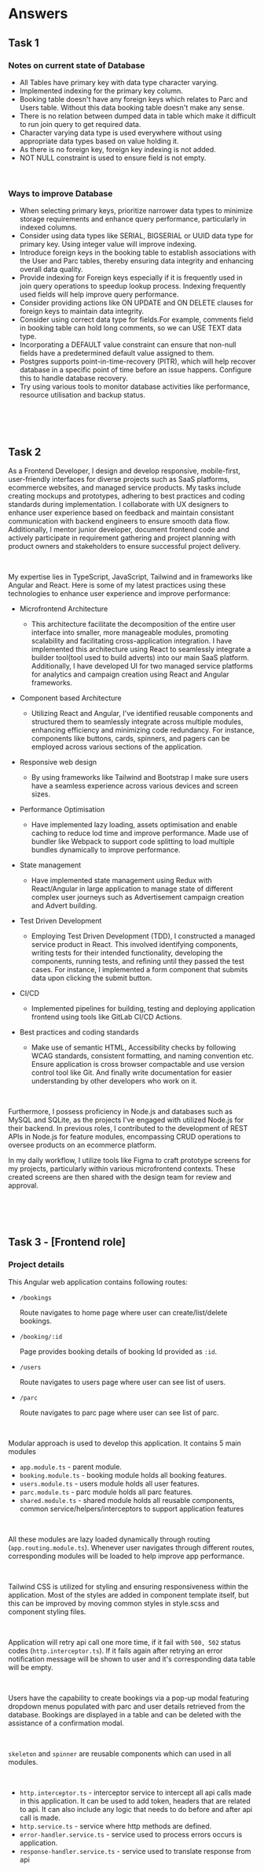 # Answers

## Task 1

### Notes on current state of Database

- All Tables have primary key with data type character varying.
- Implemented indexing for the primary key column.
- Booking table doesn't have any foreign keys which relates to Parc and Users table. Without this data booking table doesn't make any sense.
- There is no relation between dumped data in table which make it difficult to run join query to get required data.
- Character varying data type is used everywhere without using appropriate data types based on value holding it.
- As there is no foreign key, foreign key indexing is not added.
- NOT NULL constraint is used to ensure field is not empty.

<br />

### Ways to improve Database

- When selecting primary keys, prioritize narrower data types to minimize storage requirements and enhance query performance, particularly in indexed columns.
- Consider using data types like SERIAL, BIGSERIAL or UUID data type for primary key. Using integer value will improve indexing.
- Introduce foreign keys in the booking table to establish associations with the User and Parc tables, thereby ensuring data integrity and enhancing overall data quality.
- Provide indexing for Foreign keys especially if it is frequently used in join query operations to speedup lookup process. Indexing frequently used fields will help improve query performance.
- Consider providing actions like ON UPDATE and ON DELETE clauses for foreign keys to maintain data integrity.
- Consider using correct data type for fields.For example, comments field in booking table can hold long comments, so we can USE TEXT data type.
- Incorporating a DEFAULT value constraint can ensure that non-null fields have a predetermined default value assigned to them.
- Postgres supports point-in-time-recovery (PITR), which will help recover database in a specific point of time before an issue happens. Configure this to handle database recovery.
- Try using various tools to monitor database activities like performance, resource utilisation and backup status.

  
<br />
<br />
<br />

## Task 2

As a Frontend Developer, I design and develop responsive, mobile-first, user-friendly interfaces for diverse projects such as SaaS platforms, ecommerce websites, and managed service products. My tasks include creating mockups and prototypes, adhering to best practices and coding standards during implementation. I collaborate with UX designers to enhance user experience based on feedback and maintain consistant communication with backend engineers to ensure smooth data flow. Additionally, I mentor junior developer, document frontend code and actively participate in requirement gathering and project planning with product owners and stakeholders to ensure successful project delivery.

<br />

My expertise lies in TypeScript, JavaScript, Tailwind and in frameworks like Angular and React. Here is some of my latest practices using these technologies to enhance user experience and improve performance:

- Microfrontend Architecture
  - This architecture facilitate the decomposition of the entire user interface into smaller, more manageable modules, promoting scalability and facilitating cross-application integration. I have implemented this architecture using React to seamlessly integrate a builder tool(tool used to build adverts) into our main SaaS platform. Additionally, I have developed UI for two managed service platforms for analytics and campaign creation using React and Angular frameworks.

- Component based Architecture
  - Utilizing React and Angular, I've identified reusable components and structured them to seamlessly integrate across multiple modules, enhancing efficiency and minimizing code redundancy. For instance, components like buttons, cards, spinners, and pagers can be employed across various sections of the application.
 
- Responsive web design
  - By using frameworks like Tailwind and Bootstrap I make sure users have a seamless experience across various devices and screen sizes.

- Performance Optimisation
  - Have implemented lazy loading, assets optimisation and enable caching to reduce lod time and improve performance. Made use of bundler like Webpack to support code splitting to load multiple bundles dynamically to improve performance.

- State management
  - Have implemented state management using Redux with React/Angular in large application to manage state of different complex user journeys such as Advertisement campaign creation and Advert building.

- Test Driven Development
  - Employing Test Driven Development (TDD), I constructed a managed service product in React. This involved identifying components, writing tests for their intended functionality, developing the components, running tests, and refining until they passed the test cases. For instance, I implemented a form component that submits data upon clicking the submit button.
 
- CI/CD
  - Implemented pipelines for building, testing and deploying application frontend using tools like GitLab CI/CD Actions.

- Best practices and coding standards
  - Make use of semantic HTML, Accessibility checks by following WCAG standards, consistent formatting, and naming convention etc. Ensure application is cross browser compactable and use version control tool like Git. And finally write documentation for easier understanding by other developers who work on it.

<br />

Furthermore, I possess proficiency in Node.js and databases such as MySQL and SQLite, as the projects I've engaged with utilized Node.js for their backend. In previous roles, I contributed to the development of REST APIs in Node.js for feature modules, encompassing CRUD operations to oversee products on an ecommerce platform.

In my daily workflow, I utilize tools like Figma to craft prototype screens for my projects, particularly within various microfrontend contexts. These created screens are then shared with the design team for review and approval.


<br />
<br />
<br />


## Task 3 - [Frontend role]

### Project details

This Angular web application contains following routes:

  - `/bookings` <br />
  
     Route navigates to home page where user can create/list/delete bookings.
    
  - `/booking/:id` <br />
  
     Page provides booking details of booking Id provided as `:id`.
    
  - `/users`

      Route navigates to users page where user can see list of users.
     
  - `/parc`

      Route navigates to parc page where user can see list of parc.

<br />    

Modular approach is used to develop this application. It contains 5 main modules

 - `app.module.ts` - parent module.
 - `booking.module.ts` - booking module holds all booking features.
 - `users.module.ts` - users module holds all user features.
 - `parc.module.ts` - parc module holds all parc features.
 - `shared.module.ts` - shared module holds all reusable components, common service/helpers/interceptors to support application features

<br />  

All these modules are lazy loaded dynamically through routing (`app.routing.module.ts`). Whenever user navigates through different routes, corresponding modules will be loaded to help improve app performance.

<br />  

Tailwind CSS is utilized for styling and ensuring responsiveness within the application. Most of the styles are added in component template itself, but this can be improved by moving common styles in style.scss and component styling files.

<br />  

Application will retry api call one more time, if it fail with `500, 502` status codes (`http.interceptor.ts`). If it fails again after retrying an error notification message will be shown to user and it's corresponding data table will be empty.

<br />

Users have the capability to create bookings via a pop-up modal featuring dropdown menus populated with parc and user details retrieved from the database. Bookings are displayed in a table and can be deleted with the assistance of a confirmation modal.

<br />

`skeleton` and `spinner` are reusable components which can used in all modules.

<br />

- `http.interceptor.ts` - interceptor service to intercept all api calls made in this application. It can be used to add token, headers that are related to api. It can also include any logic that needs to do before and after api call is made.
- `http.service.ts` - service where http methods are defined.
- `error-handler.service.ts` - service used to process errors occurs is application.
- `response-handler.service.ts` - service used to translate response from api
    
           

